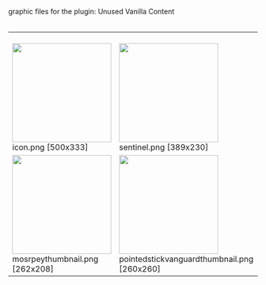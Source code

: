 graphic files for the plugin: Unused Vanilla Content<br>
<br>
<table>
	<tr valign="bottom">
		<td><a href="https://github.com/zuckung/endless-sky-plugins/blob/main/myplugins/Unused Vanilla Content/icon.png"><img src="https://raw.githubusercontent.com/zuckung/endless-sky-plugins/refs/heads/main/myplugins/Unused Vanilla Content/icon.png" width="200"></a><br>
		icon.png [500x333]</td>
		<td><a href="https://github.com/zuckung/endless-sky-plugins/blob/main/myplugins/Unused Vanilla Content/images/scene/sentinel.png"><img src="https://raw.githubusercontent.com/zuckung/endless-sky-plugins/refs/heads/main/myplugins/Unused Vanilla Content/images/scene/sentinel.png" width="200"></a><br>
		sentinel.png [389x230]</td>
		<td><a href="https://github.com/zuckung/endless-sky-plugins/blob/main/myplugins/Unused Vanilla Content/images/thumbnail/modifiedladybugthumb.png"><img src="https://raw.githubusercontent.com/zuckung/endless-sky-plugins/refs/heads/main/myplugins/Unused Vanilla Content/images/thumbnail/modifiedladybugthumb.png" width="200"></a><br>
		modifiedladybugthumb.png [530x410]</td>
	</tr>
	<tr valign="bottom">
		<td><a href="https://github.com/zuckung/endless-sky-plugins/blob/main/myplugins/Unused Vanilla Content/images/thumbnail/mosrpeythumbnail.png"><img src="https://raw.githubusercontent.com/zuckung/endless-sky-plugins/refs/heads/main/myplugins/Unused Vanilla Content/images/thumbnail/mosrpeythumbnail.png" width="200"></a><br>
		mosrpeythumbnail.png [262x208]</td>
		<td><a href="https://github.com/zuckung/endless-sky-plugins/blob/main/myplugins/Unused Vanilla Content/images/thumbnail/pointedstickvanguardthumbnail.png"><img src="https://raw.githubusercontent.com/zuckung/endless-sky-plugins/refs/heads/main/myplugins/Unused Vanilla Content/images/thumbnail/pointedstickvanguardthumbnail.png" height="200"></a><br>
		pointedstickvanguardthumbnail.png [260x260]</td>
		<td><a href="https://github.com/zuckung/endless-sky-plugins/blob/main/myplugins/Unused Vanilla Content/images/thumbnail/waveriderthubnail.png"><img src="https://raw.githubusercontent.com/zuckung/endless-sky-plugins/refs/heads/main/myplugins/Unused Vanilla Content/images/thumbnail/waveriderthubnail.png" height="200"></a><br>
		waveriderthubnail.png [300x300]</td>
	</tr>
</table>

